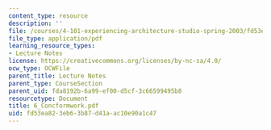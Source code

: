 ```yaml
---
content_type: resource
description: ''
file: /courses/4-101-experiencing-architecture-studio-spring-2003/fd53ea823eb63b87d41aac10e90a1c47_6_Concformwork.pdf
file_type: application/pdf
learning_resource_types:
- Lecture Notes
license: https://creativecommons.org/licenses/by-nc-sa/4.0/
ocw_type: OCWFile
parent_title: Lecture Notes
parent_type: CourseSection
parent_uid: fda8192b-6a99-ef00-d5cf-3c66599495b8
resourcetype: Document
title: 6_Concformwork.pdf
uid: fd53ea82-3eb6-3b87-d41a-ac10e90a1c47
---
```

